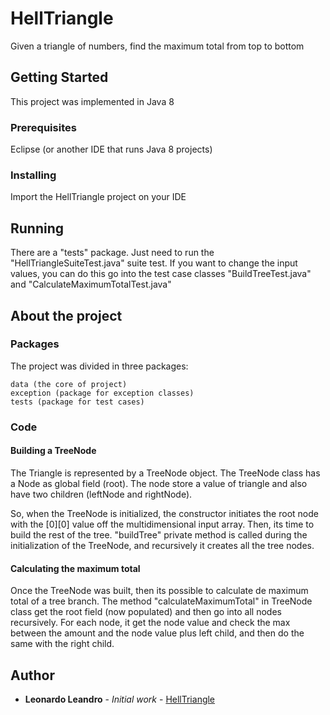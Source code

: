 # HellTriangle
Given a triangle of numbers, find the maximum total from top to bottom

## Getting Started
This project was implemented in Java 8

### Prerequisites
Eclipse (or another IDE that runs Java 8 projects)

### Installing
Import the HellTriangle project on your IDE

## Running
There are a "tests" package. Just need to run the "HellTriangleSuiteTest.java" suite test.
If you want to change the input values, you can do this go into the test case classes "BuildTreeTest.java" and "CalculateMaximumTotalTest.java"

## About the project

### Packages
The project was divided in three packages: 

```
data (the core of project)
exception (package for exception classes)
tests (package for test cases)
```

### Code

#### Building a TreeNode
The Triangle is represented by a TreeNode object. The TreeNode class has a Node as global field (root). The node store a value of triangle and also have two children (leftNode and rightNode).

So, when the TreeNode is initialized, the constructor initiates the root node with the [0][0] value off the multidimensional input array.
Then, its time to build the rest of the tree. "buildTree" private method is called during the initialization of the TreeNode, and recursively it creates all the tree nodes.

#### Calculating the maximum total
Once the TreeNode was built, then its possible to calculate de maximum total of a tree branch.
The method "calculateMaximumTotal" in TreeNode class get the root field (now populated) and then go into all nodes recursively. For each node, it get the node value and check the max between the amount and the node value plus left child, and then do the same with the right child.

## Author

* **Leonardo Leandro** - *Initial work* - [HellTriangle](https://github.com/LeoLeandro/HellTriangle)

